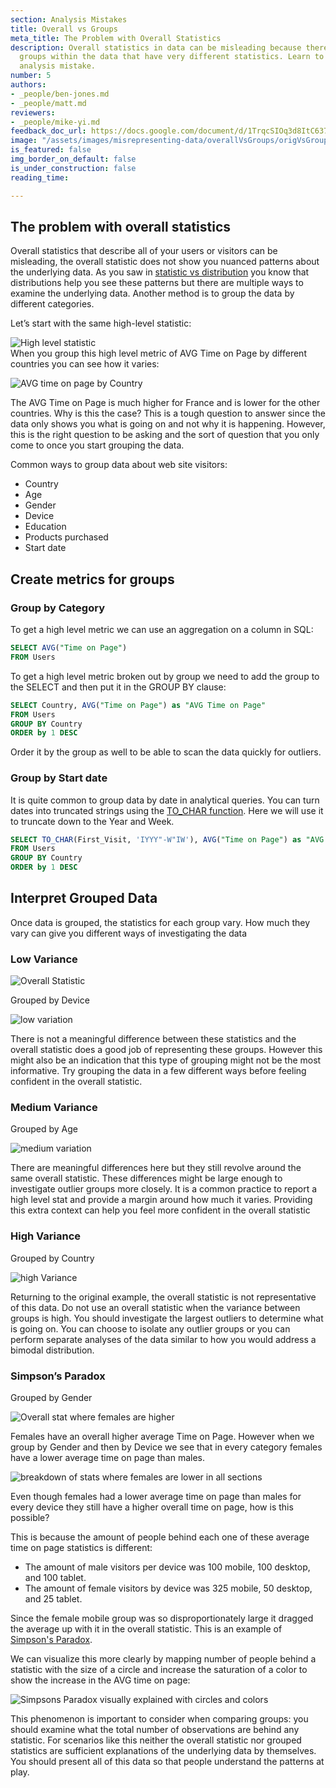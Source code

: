 ```yaml
---
section: Analysis Mistakes
title: Overall vs Groups
meta_title: The Problem with Overall Statistics
description: Overall statistics in data can be misleading because there may be distinct
  groups within the data that have very different statistics. Learn to avoid this
  analysis mistake.
number: 5
authors:
- _people/ben-jones.md
- _people/matt.md
reviewers:
- _people/mike-yi.md
feedback_doc_url: https://docs.google.com/document/d/1TrqcSIOq3d8ItC637ub2FOQAV9yArf6Q0A2QNHJREuU/edit?usp=sharing
image: "/assets/images/misrepresenting-data/overallVsGroups/origVsGroups_1.png"
is_featured: false
img_border_on_default: false
is_under_construction: false
reading_time: 

---
```

## The problem with overall statistics

Overall statistics that describe all of your users or visitors can be misleading, the overall statistic does not show you nuanced patterns about the underlying data. As you saw in [statistic vs distribution](https://dataschool.com/misrepresenting-data/statistic-vs-distribution/) you know that distributions help you see these patterns but there are multiple ways to examine the underlying data. Another method is to group the data by different categories.

Let’s start with the same high-level statistic:

![High level statistic](/assets/images/misrepresenting-data/overallVsGroups/origVsGroups_0.png)  
When you group this high level metric of AVG Time on Page by different countries you can see how it varies:

![AVG time on page by Country](/assets/images/misrepresenting-data/overallVsGroups/origVsGroups_1.png)

The AVG Time on Page is much higher for France and is lower for the other countries. Why is this the case? This is a tough question to answer since the data only shows you what is going on and not why it is happening. However, this is the right question to be asking and the sort of question that you only come to once you start grouping the data.

Common ways to group data about web site visitors:

* Country
* Age
* Gender
* Device
* Education
* Products purchased
* Start date

## Create metrics for groups

### Group by Category

To get a high level metric we can use an aggregation on a column in SQL:

```sql
SELECT AVG("Time on Page")
FROM Users
```

To get a high level metric broken out by group we need to add the group to the SELECT and then put it in the GROUP BY clause:

```sql
SELECT Country, AVG("Time on Page") as "AVG Time on Page"
FROM Users
GROUP BY Country
ORDER by 1 DESC
```

Order it by the group as well to be able to scan the data quickly for outliers.

### Group by Start date

It is quite common to group data by date in analytical queries. You can turn dates into truncated strings using the [TO_CHAR function](http://www.postgresqltutorial.com/postgresql-to_char/). Here we will use it to truncate down to the Year and Week.

```sql
SELECT TO_CHAR(First_Visit, 'IYYY"-W"IW'), AVG("Time on Page") as "AVG Time on Page"
FROM Users
GROUP BY Country
ORDER by 1 DESC
```

## Interpret Grouped Data

Once data is grouped, the statistics for each group vary. How much they vary can give you different ways of investigating the data

### Low Variance

![Overall Statistic](/assets/images/misrepresenting-data/overallVsGroups/origVsGroups_2.png)

Grouped by Device

![low variation](/assets/images/misrepresenting-data/overallVsGroups/origVsGroups_3.png)

There is not a meaningful difference between these statistics and the overall statistic does a good job of representing these groups. However this might also be an indication that this type of grouping might not be the most informative. Try grouping the data in a few different ways before feeling confident in the overall statistic.

### Medium Variance

Grouped by Age

![medium variation](/assets/images/misrepresenting-data/overallVsGroups/origVsGroups_4.png)

There are meaningful differences here but they still revolve around the same overall statistic. These differences might be large enough to investigate outlier groups more closely. It is a common practice to report a high level stat and provide a margin around how much it varies. Providing this extra context can help you feel more confident in the overall statistic

### High Variance

Grouped by Country

![high Variance](/assets/images/misrepresenting-data/overallVsGroups/origVsGroups_5.png)

Returning to the original example, the overall statistic is not representative of this data. Do not use an overall statistic when the variance between groups is high. You should investigate the largest outliers to determine what is going on. You can choose to isolate any outlier groups or you can perform separate analyses of the data similar to how you would address a bimodal distribution.

### Simpson’s Paradox

Grouped by Gender

![Overall stat where females are higher](/assets/images/misrepresenting-data/overallVsGroups/origVsGroups_6.png)

Females have an overall higher average Time on Page. However when we group by Gender and then by Device we see that in every category females have a lower average time on page than males.

![breakdown of stats where females are lower in all sections](/assets/images/misrepresenting-data/overallVsGroups/origVsGroups_7.png)

Even though females had a lower average time on page than males for every device they still have a higher overall time on page, how is this possible?

This is because the amount of people behind each one of these average time on page statistics is different:

* The amount of male visitors per device was 100 mobile, 100 desktop, and 100 tablet.
* The amount of female visitors by device was 325 mobile, 50 desktop, and 25 tablet.

Since the female mobile group was so disproportionately large it dragged the average up with it in the overall statistic. This is an example of [Simpson's Paradox](https://en.wikipedia.org/wiki/Simpson%27s_paradox).

We can visualize this more clearly by mapping number of people behind a statistic with the size of a circle and increase the saturation of a color to show the increase in the AVG time on page:

![Simpsons Paradox visually explained with circles and colors](https://gm1.ggpht.com/iFqlO6AFwISRPTEKSkDoGWS6rnbl9_phbe0y6tlL8BkilwzQPYS0_tGotMu5Y27eHJAZLoo29a6QCoHqSgEO0D8tAiK-V5frI7dnfJiy1cvbpPx8oASLKfv5X0UPPK_2ZzzoMgrwtUAk7WhoR2BNTPaPAHSZWNGd-UZI0KMCivxnkRxzbY_mJ1BwjM7CmUY7rsnKahMODbbErmT8faWf6e1m5MqQ2fopQz5qav4hmYdm31uC4eDVIeBRjZum9FhbogPchBIOaGKXVi-bOfvH_iU_Rsa1Jr4MBiMbfsB_C8n25jOLtHCrnrQkiTZXDnXz95cSuhDh1BHnRznVi7KSRDJ1wjr9NounRlOp6jZ_9RP8eikoKwtZWzyune5Mqlecz0xrzC_JL2stSR7Mit9Y3bA5PX7A_m2_sBfMF4zwZTIRYHBTeMswPTIFx0ObFI_dQtCEbn1JCdogpFPlQ2dIemY4NJerydA23n9nQzKZB6wdZlzWQL6NO91Y2o1OzmgoyqaW7Je0t1W2cBNU8CDnvzEJ3csk_W8cds-F4NeCtI5X3l7sZQid6M1eRNThJNtkw3gMqs7tuYq7_v-aayzWB7Ym5qKhCYCLhtoKjoXb5vtfOG_yrNRJmfHX1xbrDdMlD_J_Z1Qd7J8fvg8qKWXulbkeVualP1IpMo6KH9J_eO_73jTuj4tLuk22ChMr7yuK2HQUka38a6BNQHJokxNnJmE2mYwB_b30Jwiu29k=s0-l75-ft-l75-ft "Simpsons Paradox")

This phenomenon is important to consider when comparing groups: you should examine what the total number of observations are behind any statistic. For scenarios like this neither the overall statistic nor grouped statistics are sufficient explanations of the underlying data by themselves. You should present all of this data so that people understand the patterns at play. 